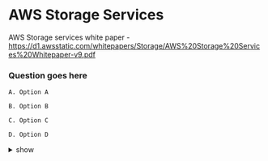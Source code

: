 # AWS Storage Services
AWS Storage services white paper - https://d1.awsstatic.com/whitepapers/Storage/AWS%20Storage%20Services%20Whitepaper-v9.pdf

### Question goes here
```
A. Option A

B. Option B

C. Option C

D. Option D
```
<details><summary>show</summary>
<p>ACD</p>
</details>



